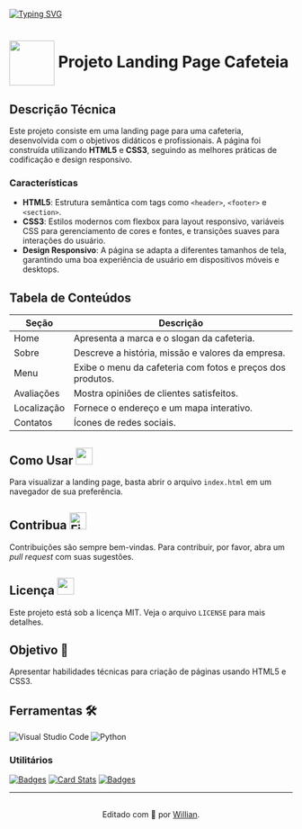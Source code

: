 <a href="https://git.io/typing-svg" target=_blank rel="nofollow noopener noreferrer"><img src="https://readme-typing-svg.demolab.com?font=Poppins&size=44&height=100&duration=1600&pause=1000&color=1e5ad1&width=750&lines=Fala+Devs!+Sejam+bem-vindos!+:);Web+Developers...;FullStack...;Systems+Analysts...;...and students!" alt="Typing SVG" data-canonical-src="https://readme-typing-svg.demolab.com?font=Poppins&size=44&duration=1600&pause=1000&color=1e5ad1&width=435&lines=Fala+Devs!+Sejam+bem-vindos!;Web+Developers...;FullStack..https://emresitesweb.com.br/wp-content/uploads/2023/11/gitironman01.png.;Systems+Analysts...;...and students!" style="max-width: 100%;">


<h1>
    <a href="https://www.dio.me/">
     <img align="center" width="80px" src="https://static.vecteezy.com/system/resources/previews/023/495/214/original/coffee-shop-logo-design-png.png"></a>
    <span> Projeto Landing Page Cafeteia</span>
</h1>

## Descrição Técnica
Este projeto consiste em uma landing page para uma cafeteria, desenvolvida com o objetivos didáticos e profissionais. A página foi construída utilizando **HTML5** e **CSS3**, seguindo as melhores práticas de codificação e design responsivo.

### Características
- **HTML5**: Estrutura semântica com tags como `<header>`, `<footer>` e `<section>`.
- **CSS3**: Estilos modernos com flexbox para layout responsivo, variáveis CSS para gerenciamento de cores e fontes, e transições suaves para interações do usuário.
- **Design Responsivo**: A página se adapta a diferentes tamanhos de tela, garantindo uma boa experiência de usuário em dispositivos móveis e desktops.

## Tabela de Conteúdos

| Seção          | Descrição                                                  |
|----------------|------------------------------------------------------------|
| Home           | Apresenta a marca e o slogan da cafeteria.                 |
| Sobre          | Descreve a história, missão e valores da empresa.          |
| Menu           | Exibe o menu da cafeteria com fotos e preços dos produtos. |
| Avaliações     | Mostra opiniões de clientes satisfeitos.                   |
| Localização    | Fornece o endereço e um mapa interativo.                   |
| Contatos       | Ícones de redes sociais.                                   |

## Como Usar <img src="https://user-images.githubusercontent.com/74038190/206662607-d9e7591e-bbf9-42f9-9386-29efc927bc16.gif" width="30px" height="30px">
Para visualizar a landing page, basta abrir o arquivo `index.html` em um navegador de sua preferência.

## Contribua  <img src="https://user-images.githubusercontent.com/74038190/216122041-518ac897-8d92-4c6b-9b3f-ca01dcaf38ee.png" alt="Fire" width="30px" height="30px" style="max-width: 100%;">
Contribuições são sempre bem-vindas. Para contribuir, por favor, abra um *pull request* com suas sugestões.

## Licença <img src="https://user-images.githubusercontent.com/74038190/206662607-d9e7591e-bbf9-42f9-9386-29efc927bc16.gif" width="30px" height="30px">
Este projeto está sob a licença MIT. Veja o arquivo `LICENSE` para mais detalhes.


## Objetivo 🎯
Apresentar habilidades técnicas para criação de páginas usando HTML5 e CSS3.

## Ferramentas 🛠️
![Visual Studio Code](https://img.shields.io/badge/Visual%20Studio%20Code-0078d7.svg?style=for-the-badge&logo=visual-studio-code&logoColor=white)
![Python](https://img.shields.io/badge/python-3670A0?style=for-the-badge&logo=python&logoColor=ffdd54)


### Utilitários

[![Badges](https://img.shields.io/badge/Badges-30A3DC?style=for-the-badge)](https://github.com/digitalinnovationone/dio-lab-open-source/blob/main/utils/badges/badges.md)
[![Card Stats](https://img.shields.io/badge/Card%20Stats-E94D5F?style=for-the-badge)](https://github.com/digitalinnovationone/dio-lab-open-source/blob/main/utils/cards/github-stats.md)
[![Badges](https://img.shields.io/badge/Card%20Streak%20States-30A3DC?style=for-the-badge)](https://github.com/digitalinnovationone/dio-lab-open-source/blob/main/utils/cards/github-streak-stats.md)

---

##
<div align="center">Editado com 💙 por <a href="https://github.com/WilliandosSantos89">Willian</a>.</div>
